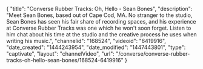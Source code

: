 {
    "title": "Converse Rubber Tracks: Oh, Hello - Sean Bones",
    "description": "Meet Sean Bones, based out of Cape Cod, MA. No stranger to the studio, Sean Bones has seen his fair share of recording spaces, and his experience at Converse Rubber Tracks was one which he won't soon forget. Listen to him chat about his time at the studio and the creative process he uses when writing his music.",
    "channelid": "168524",
    "videoid": "6419916",
    "date_created": "1444243954",
    "date_modified": "1447443801",
    "type": "captivate",
    "layout": "channelVideo",
    "url": "\/converse\/converse-rubber-tracks-oh-hello-sean-bones\/168524-6419916"
}